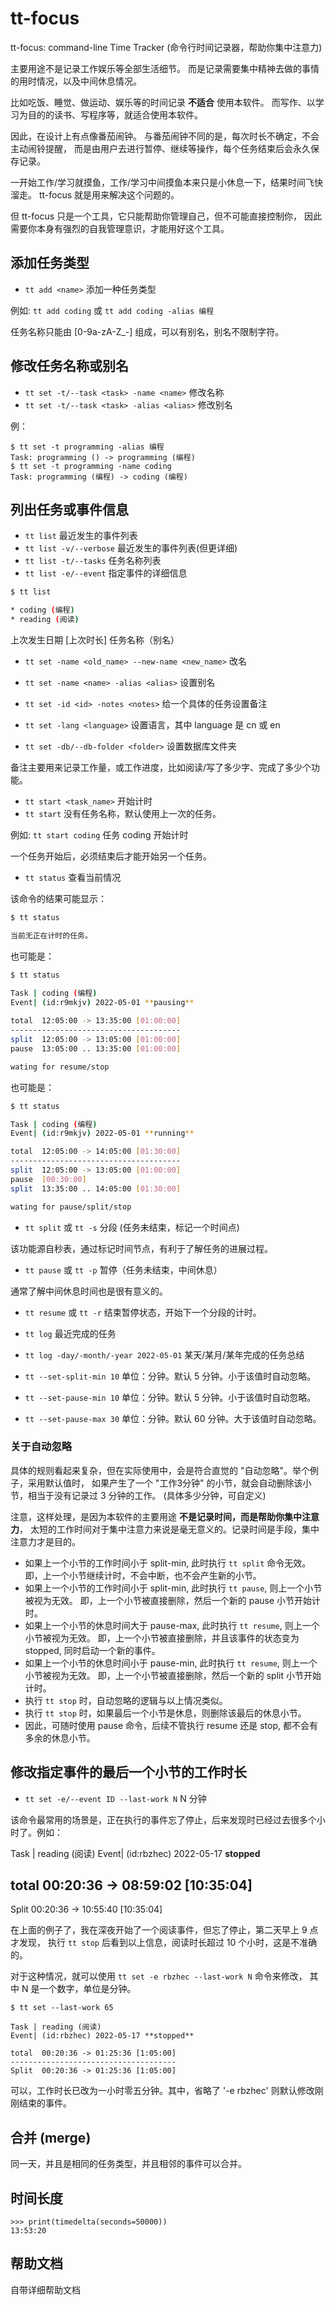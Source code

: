 # tt-focus

tt-focus: command-line Time Tracker (命令行时间记录器，帮助你集中注意力)

主要用途不是记录工作娱乐等全部生活细节。
而是记录需要集中精神去做的事情的用时情况，以及中间休息情况。

比如吃饭、睡觉、做运动、娱乐等的时间记录 **不适合** 使用本软件。
而写作、以学习为目的的读书、写程序等，就适合使用本软件。

因此，在设计上有点像番茄闹钟。
与番茄闹钟不同的是，每次时长不确定，不会主动闹铃提醒，
而是由用户去进行暂停、继续等操作，每个任务结束后会永久保存记录。

一开始工作/学习就摸鱼，工作/学习中间摸鱼本来只是小休息一下，结果时间飞快溜走。
tt-focus 就是用来解决这个问题的。

但 tt-focus 只是一个工具，它只能帮助你管理自己，但不可能直接控制你，
因此需要你本身有强烈的自我管理意识，才能用好这个工具。


## 添加任务类型

- `tt add <name>` 添加一种任务类型

例如: `tt add coding` 或 `tt add coding -alias 编程`

任务名称只能由 [0-9a-zA-Z_-] 组成，可以有别名，别名不限制字符。

## 修改任务名称或别名

- `tt set -t/--task <task> -name <name>`  修改名称
- `tt set -t/--task <task> -alias <alias>` 修改别名

例：

```shell
$ tt set -t programming -alias 编程
Task: programming () -> programming (编程)
$ tt set -t programming -name coding
Task: programming (编程) -> coding (编程)
```

## 列出任务或事件信息

- `tt list` 最近发生的事件列表
- `tt list -v/--verbose` 最近发生的事件列表(但更详细)
- `tt list -t/--tasks` 任务名称列表
- `tt list -e/--event` 指定事件的详细信息

```sh
$ tt list

* coding (编程)
* reading (阅读)
```

上次发生日期 [上次时长] 任务名称（别名） 


- `tt set -name <old_name> --new-name <new_name>` 改名
- `tt set -name <name> -alias <alias>` 设置别名
- `tt set -id <id> -notes <notes>` 给一个具体的任务设置备注

- `tt set -lang <language>` 设置语言，其中 language 是 cn 或 en
- `tt set -db/--db-folder <folder>` 设置数据库文件夹


备注主要用来记录工作量，或工作进度，比如阅读/写了多少字、完成了多少个功能。

- `tt start <task_name>` 开始计时
- `tt start` 没有任务名称，默认使用上一次的任务。

例如: `tt start coding` 任务 coding 开始计时

一个任务开始后，必须结束后才能开始另一个任务。

- `tt status` 查看当前情况

该命令的结果可能显示：

```sh
$ tt status

当前无正在计时的任务。
```

也可能是：

```sh
$ tt status

Task | coding (编程)
Event| (id:r9mkjv) 2022-05-01 **pausing**
 
total  12:05:00 -> 13:35:00 [01:00:00]
--------------------------------------
split  12:05:00 -> 13:05:00 [01:00:00]
pause  13:05:00 .. 13:35:00 [01:00:00]

wating for resume/stop
```

也可能是：

```sh
$ tt status

Task | coding (编程)
Event| (id:r9mkjv) 2022-05-01 **running**

total  12:05:00 -> 14:05:00 [01:30:00]
--------------------------------------
split  12:05:00 -> 13:05:00 [01:00:00]
pause  [00:30:00]
split  13:35:00 .. 14:05:00 [01:30:00]

wating for pause/split/stop
```

- `tt split` 或 `tt -s` 分段 (任务未结束，标记一个时间点)

该功能源自秒表，通过标记时间节点，有利于了解任务的进展过程。

- `tt pause` 或 `tt -p` 暂停（任务未结束，中间休息）

通常了解中间休息时间也是很有意义的。

- `tt resume` 或 `tt -r` 结束暂停状态，开始下一个分段的计时。

- `tt log` 最近完成的任务
- `tt log -day/-month/-year 2022-05-01` 某天/某月/某年完成的任务总结

- `tt --set-split-min 10` 单位：分钟。默认 5 分钟。小于该值时自动忽略。
- `tt --set-pause-min 10` 单位：分钟。默认 5 分钟。小于该值时自动忽略。
- `tt --set-pause-max 30` 单位：分钟。默认 60 分钟。大于该值时自动忽略。

### 关于自动忽略

具体的规则看起来复杂，但在实际使用中，会是符合直觉的 "自动忽略"。举个例子，采用默认值时，
如果产生了一个 "工作3分钟" 的小节，就会自动删除该小节，相当于没有记录过 3 分钟的工作。
(具体多少分钟，可自定义)

注意，这样处理，是因为本软件的主要用途 **不是记录时间，而是帮助你集中注意力**，
太短的工作时间对于集中注意力来说是毫无意义的。记录时间是手段，集中注意力才是目的。

- 如果上一个小节的工作时间小于 split-min, 此时执行 `tt split` 命令无效。
  即，上一个小节继续计时，不会中断，也不会产生新的小节。
- 如果上一个小节的工作时间小于 split-min, 此时执行 `tt pause`, 则上一个小节被视为无效。
  即，上一个小节被直接删除，然后一个新的 pause 小节开始计时。
- 如果上一个小节的休息时间大于 pause-max, 此时执行 `tt resume`, 则上一个小节被视为无效。
  即，上一个小节被直接删除，并且该事件的状态变为 stopped, 同时启动一个新的事件。
- 如果上一个小节的休息时间小于 pause-min, 此时执行 `tt resume`, 则上一个小节被视为无效。
  即，上一个小节被直接删除，然后一个新的 split 小节开始计时。
- 执行 `tt stop` 时，自动忽略的逻辑与以上情况类似。
- 执行 `tt stop` 时，如果最后一个小节是休息，则删除该最后的休息小节。 
- 因此，可随时使用 pause 命令，后续不管执行 resume 还是 stop, 都不会有多余的休息小节。

## 修改指定事件的最后一个小节的工作时长

- `tt set -e/--event ID --last-work N`  N 分钟

该命令最常用的场景是，正在执行的事件忘了停止，后来发现时已经过去很多个小时了。例如：

Task | reading (阅读)
Event| (id:rbzhec) 2022-05-17 **stopped**

total  00:20:36 -> 08:59:02 [10:35:04]
-------------------------------------
Split  00:20:36 -> 10:55:40 [10:35:04]

在上面的例子了，我在深夜开始了一个阅读事件，但忘了停止，第二天早上 9 点才发现，
执行 `tt stop` 后看到以上信息，阅读时长超过 10 个小时，这是不准确的。

对于这种情况，就可以使用 `tt set -e rbzhec --last-work N` 命令来修改，
其中 N 是一个数字，单位是分钟。

```shell
$ tt set --last-work 65

Task | reading (阅读)
Event| (id:rbzhec) 2022-05-17 **stopped**

total  00:20:36 -> 01:25:36 [1:05:00]
-------------------------------------
Split  00:20:36 -> 01:25:36 [1:05:00]
```

可以，工作时长已改为一小时零五分钟。其中，省略了 '-e rbzhec' 则默认修改刚刚结束的事件。

## 合并 (merge)

同一天，并且是相同的任务类型，并且相邻的事件可以合并。

## 时间长度

```
>>> print(timedelta(seconds=50000))
13:53:20
```

## 帮助文档

自带详细帮助文档

